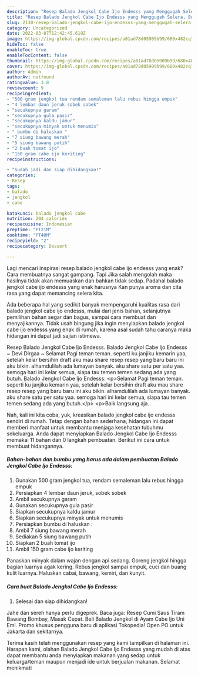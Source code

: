 ```yaml
---
description: "Resep Balado Jengkol Cabe Ijo Endesss yang Menggugah Selera, Buat Buka Puasa Sempurna"
title: "Resep Balado Jengkol Cabe Ijo Endesss yang Menggugah Selera, Buat Buka Puasa Sempurna"
slug: 2130-resep-balado-jengkol-cabe-ijo-endesss-yang-menggugah-selera-buat-buka-puasa-sempurna
category: Uncategorized
date: 2022-03-07T12:42:45.619Z
image: https://img-global.cpcdn.com/recipes/a01ad78d05909b99/680x482cq70/balado-jengkol-cabe-ijo-endesss-foto-resep-utama.jpg
hideToc: false
enableToc: true
enableTocContent: false
thumbnail: https://img-global.cpcdn.com/recipes/a01ad78d05909b99/680x482cq70/balado-jengkol-cabe-ijo-endesss-foto-resep-utama.jpg
cover: https://img-global.cpcdn.com/recipes/a01ad78d05909b99/680x482cq70/balado-jengkol-cabe-ijo-endesss-foto-resep-utama.jpg
author: Admin
authorAv: notfound
ratingvalue: 3.8
reviewcount: 9
recipeingredient:
- "500 gram jengkol tua rendam semaleman lalu rebus hingga empuk"
- "4 lembar daun jeruk sobek sobek"
- "secukupnya garam"
- "secukupnya gula pasir"
- "secukupnya kaldu jamur"
- "secukupnya minyak untuk menumis"
- " bumbu di haluskan "
- "7 siung bawang merah"
- "5 siung bawang putih"
- "2 buah tomat ijo"
- "150 gram cabe ijo keriting"
recipeinstructions:

- "Sudah jadi dan siap dihidangkan!"
categories:
- Resep
tags:
- balado
- jengkol
- cabe

katakunci: balado jengkol cabe 
nutrition: 204 calories
recipecuisine: Indonesian
preptime: "PT21M"
cooktime: "PT40M"
recipeyield: "2"
recipecategory: Dessert

---
```



Lagi mencari inspirasi resep balado jengkol cabe ijo endesss yang enak? Cara membuatnya sangat gampang. Tapi Jika salah mengolah maka hasilnya tidak akan memuaskan dan bahkan tidak sedap. Padahal balado jengkol cabe ijo endesss yang enak harusnya Kan punya aroma dan cita rasa yang dapat memancing selera kita.


Ada beberapa hal yang sedikit banyak mempengaruhi kualitas rasa dari balado jengkol cabe ijo endesss, mulai dari jenis bahan, selanjutnya pemilihan bahan segar dan bagus, sampai cara membuat dan menyajikannya. Tidak usah bingung jika ingin menyiapkan balado jengkol cabe ijo endesss yang enak di rumah, karena asal sudah tahu caranya maka hidangan ini dapat jadi sajian istimewa.

Resep Balado Jengkol Cabe Ijo Endesss. Balado Jengkol Cabe Ijo Endesss ~ Devi Dirgaa ~ Selamat Pagi teman teman. seperti ku janjiku kemarin yaa, setelah kelar bersihin draft aku mau share resep resep yang baru baru ini aku bikin. alhamdulilah ada lumayan banyak. aku share satu per satu yaa. semoga hari ini kelar semua, siapa tau temen temen sedang ada yang butuh. Balado Jengkol Cabe Ijo Endesss: &lt;p&gt;Selamat Pagi teman teman. seperti ku janjiku kemarin yaa, setelah kelar bersihin draft aku mau share resep resep yang baru baru ini aku bikin. alhamdulilah ada lumayan banyak. aku share satu per satu yaa. semoga hari ini kelar semua, siapa tau temen temen sedang ada yang butuh.&lt;/p&gt; &lt;p&gt;Baik langsung aja.


Nah, kali ini kita coba, yuk, kreasikan balado jengkol cabe ijo endesss sendiri di rumah. Tetap dengan bahan sederhana, hidangan ini dapat memberi manfaat untuk membantu menjaga kesehatan tubuhmu sekeluarga. Anda dapat menyiapkan Balado Jengkol Cabe Ijo Endesss memakai 11 bahan dan 0 langkah pembuatan. Berikut ini cara untuk membuat hidangannya.

<!--inarticleads1-->

##### Bahan-bahan dan bumbu yang harus ada dalam pembuatan Balado Jengkol Cabe Ijo Endesss:

1. Gunakan 500 gram jengkol tua, rendam semaleman lalu rebus hingga empuk
1. Persiapkan 4 lembar daun jeruk, sobek sobek
1. Ambil secukupnya garam
1. Gunakan secukupnya gula pasir
1. Siapkan secukupnya kaldu jamur
1. Siapkan secukupnya minyak untuk menumis
1. Persiapkan  bumbu di haluskan :
1. Ambil 7 siung bawang merah
1. Sediakan 5 siung bawang putih
1. Siapkan 2 buah tomat ijo
1. Ambil 150 gram cabe ijo keriting


Panaskan minyak dalam wajan dengan api sedang. Goreng jengkol hingga bagian luarnya agak kering. Rebus jengkol sampai empuk, cuci dan buang kulit luarnya. Haluskan cabai, bawang, kemiri, dan kunyit. 

<!--inarticleads2-->

##### Cara buat Balado Jengkol Cabe Ijo Endesss:


1. Selesai dan siap dihidangkan!

Jahe dan sereh hanya perlu digeprek. Baca juga: Resep Cumi Saus Tiram Bawang Bombay, Masak Cepat. Beli Balado Jengkol di Ayam Cabe Ijo Uni Emi. Promo khusus pengguna baru di aplikasi Tokopedia! Open PO untuk Jakarta dan sekitarnya. 

Terima kasih telah menggunakan resep yang kami tampilkan di halaman ini. Harapan kami, olahan Balado Jengkol Cabe Ijo Endesss yang mudah di atas dapat membantu anda menyiapkan makanan yang sedap untuk keluarga/teman maupun menjadi ide untuk berjualan makanan. Selamat menikmati
